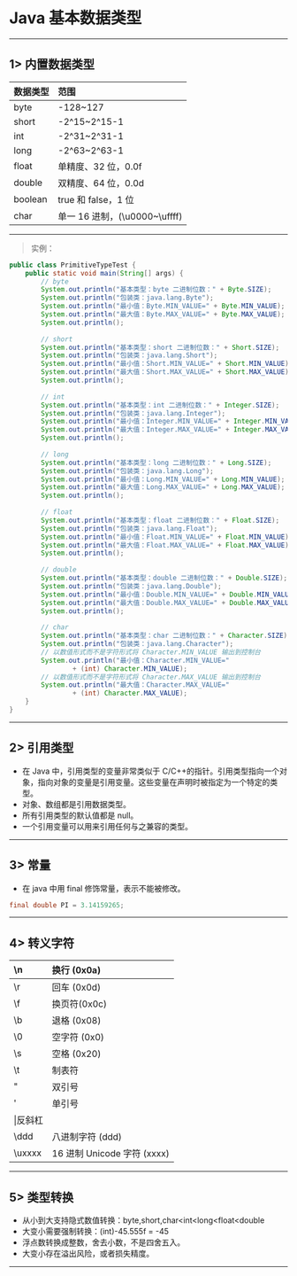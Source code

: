 # Java 基本数据类型


---


## 1> 内置数据类型

|数据类型|范围|
|:----|:----|
|byte|-128~127|
|short|-2^15~2^15-1|
|int|-2^31~2^31-1|
|long|-2^63~2^63-1|
|float|单精度、32 位，0.0f|
|double|双精度、64 位，0.0d|
|boolean|true 和 false，1 位|
|char|单一 16 进制，(\u0000~\uffff)|


---


>实例：
```java
public class PrimitiveTypeTest {  
    public static void main(String[] args) {  
        // byte  
        System.out.println("基本类型：byte 二进制位数：" + Byte.SIZE);  
        System.out.println("包装类：java.lang.Byte");  
        System.out.println("最小值：Byte.MIN_VALUE=" + Byte.MIN_VALUE);  
        System.out.println("最大值：Byte.MAX_VALUE=" + Byte.MAX_VALUE);  
        System.out.println();  
  
        // short  
        System.out.println("基本类型：short 二进制位数：" + Short.SIZE);  
        System.out.println("包装类：java.lang.Short");  
        System.out.println("最小值：Short.MIN_VALUE=" + Short.MIN_VALUE);  
        System.out.println("最大值：Short.MAX_VALUE=" + Short.MAX_VALUE);  
        System.out.println();  
  
        // int  
        System.out.println("基本类型：int 二进制位数：" + Integer.SIZE);  
        System.out.println("包装类：java.lang.Integer");  
        System.out.println("最小值：Integer.MIN_VALUE=" + Integer.MIN_VALUE);  
        System.out.println("最大值：Integer.MAX_VALUE=" + Integer.MAX_VALUE);  
        System.out.println();  
  
        // long  
        System.out.println("基本类型：long 二进制位数：" + Long.SIZE);  
        System.out.println("包装类：java.lang.Long");  
        System.out.println("最小值：Long.MIN_VALUE=" + Long.MIN_VALUE);  
        System.out.println("最大值：Long.MAX_VALUE=" + Long.MAX_VALUE);  
        System.out.println();  
  
        // float  
        System.out.println("基本类型：float 二进制位数：" + Float.SIZE);  
        System.out.println("包装类：java.lang.Float");  
        System.out.println("最小值：Float.MIN_VALUE=" + Float.MIN_VALUE);  
        System.out.println("最大值：Float.MAX_VALUE=" + Float.MAX_VALUE);  
        System.out.println();  
  
        // double  
        System.out.println("基本类型：double 二进制位数：" + Double.SIZE);  
        System.out.println("包装类：java.lang.Double");  
        System.out.println("最小值：Double.MIN_VALUE=" + Double.MIN_VALUE);  
        System.out.println("最大值：Double.MAX_VALUE=" + Double.MAX_VALUE);  
        System.out.println();  
  
        // char  
        System.out.println("基本类型：char 二进制位数：" + Character.SIZE);  
        System.out.println("包装类：java.lang.Character");  
        // 以数值形式而不是字符形式将 Character.MIN_VALUE 输出到控制台  
        System.out.println("最小值：Character.MIN_VALUE="  
                + (int) Character.MIN_VALUE);  
        // 以数值形式而不是字符形式将 Character.MAX_VALUE 输出到控制台  
        System.out.println("最大值：Character.MAX_VALUE="  
                + (int) Character.MAX_VALUE);  
    }  
}
```

---


## 2> 引用类型

* 在 Java 中，引用类型的变量非常类似于 C/C++的指针。引用类型指向一个对象，指向对象的变量是引用变量。这些变量在声明时被指定为一个特定的类型。
* 对象、数组都是引用数据类型。
* 所有引用类型的默认值都是 null。
* 一个引用变量可以用来引用任何与之兼容的类型。

---


## 3> 常量

* 在 java 中用 final 修饰常量，表示不能被修改。
```java
final double PI = 3.14159265;
```

---


## 4> 转义字符

|\n|换行 (0x0a)|
|:----|:----|
|\r|回车 (0x0d)|
|\f|换页符(0x0c)|
|\b|退格 (0x08)|
|\0|空字符 (0x0)|
|\s|空格 (0x20)|
|\t|制表符|
|\"|双引号|
|\'|单引号|
|\\|反斜杠|
|\ddd|八进制字符 (ddd)|
|\uxxxx|16 进制 Unicode 字符 (xxxx)|


---


## 5> 类型转换

* 从小到大支持隐式数值转换：byte,short,char<int<long<float<double
* 大变小需要强制转换：(int)-45.555f  = -45
* 浮点数转换成整数，舍去小数，不是四舍五入。
* 大变小存在溢出风险，或者损失精度。

---


